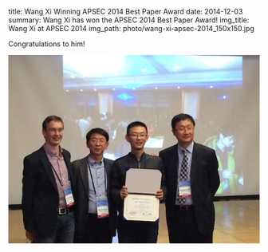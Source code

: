 title: Wang Xi Winning APSEC 2014 Best Paper Award
date: 2014-12-03
summary: Wang Xi has won the APSEC 2014 Best Paper Award!
img_title: Wang Xi at APSEC 2014
img_path: photo/wang-xi-apsec-2014_150x150.jpg

Congratulations to him!

![](/static/photo/wang-xi-apsec-2014.jpg)

